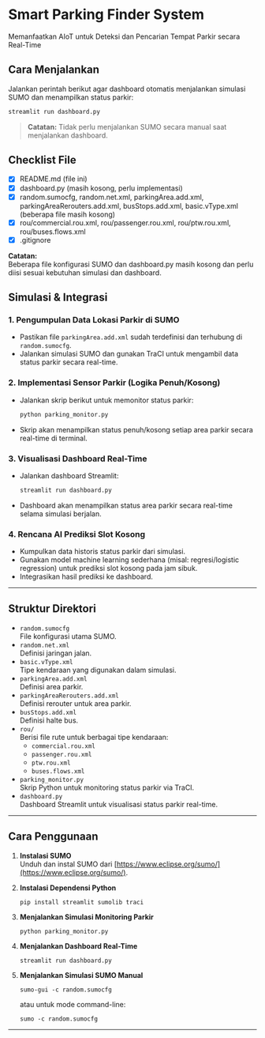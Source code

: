 # Smart Parking Finder System
Memanfaatkan AIoT untuk Deteksi dan Pencarian Tempat Parkir secara Real-Time

## Cara Menjalankan

Jalankan perintah berikut agar dashboard otomatis menjalankan simulasi SUMO dan menampilkan status parkir:
```bash
streamlit run dashboard.py
```

> **Catatan:** Tidak perlu menjalankan SUMO secara manual saat menjalankan dashboard.

## Checklist File
- [x] README.md (file ini)
- [x] dashboard.py (masih kosong, perlu implementasi)
- [x] random.sumocfg, random.net.xml, parkingArea.add.xml, parkingAreaRerouters.add.xml, busStops.add.xml, basic.vType.xml (beberapa file masih kosong)
- [x] rou/commercial.rou.xml, rou/passenger.rou.xml, rou/ptw.rou.xml, rou/buses.flows.xml
- [x] .gitignore

**Catatan:**  
Beberapa file konfigurasi SUMO dan dashboard.py masih kosong dan perlu diisi sesuai kebutuhan simulasi dan dashboard.

## Simulasi & Integrasi

### 1. Pengumpulan Data Lokasi Parkir di SUMO
- Pastikan file `parkingArea.add.xml` sudah terdefinisi dan terhubung di `random.sumocfg`.
- Jalankan simulasi SUMO dan gunakan TraCI untuk mengambil data status parkir secara real-time.

### 2. Implementasi Sensor Parkir (Logika Penuh/Kosong)
- Jalankan skrip berikut untuk memonitor status parkir:
  ```bash
  python parking_monitor.py
  ```
- Skrip akan menampilkan status penuh/kosong setiap area parkir secara real-time di terminal.

### 3. Visualisasi Dashboard Real-Time
- Jalankan dashboard Streamlit:
  ```bash
  streamlit run dashboard.py
  ```
- Dashboard akan menampilkan status area parkir secara real-time selama simulasi berjalan.

### 4. Rencana AI Prediksi Slot Kosong
- Kumpulkan data historis status parkir dari simulasi.
- Gunakan model machine learning sederhana (misal: regresi/logistic regression) untuk prediksi slot kosong pada jam sibuk.
- Integrasikan hasil prediksi ke dashboard.

---

## Struktur Direktori

- `random.sumocfg`  
  File konfigurasi utama SUMO.
- `random.net.xml`  
  Definisi jaringan jalan.
- `basic.vType.xml`  
  Tipe kendaraan yang digunakan dalam simulasi.
- `parkingArea.add.xml`  
  Definisi area parkir.
- `parkingAreaRerouters.add.xml`  
  Definisi rerouter untuk area parkir.
- `busStops.add.xml`  
  Definisi halte bus.
- `rou/`  
  Berisi file rute untuk berbagai tipe kendaraan:
  - `commercial.rou.xml`
  - `passenger.rou.xml`
  - `ptw.rou.xml`
  - `buses.flows.xml`
- `parking_monitor.py`  
  Skrip Python untuk monitoring status parkir via TraCI.
- `dashboard.py`  
  Dashboard Streamlit untuk visualisasi status parkir real-time.

---

## Cara Penggunaan

1. **Instalasi SUMO**  
   Unduh dan instal SUMO dari [https://www.eclipse.org/sumo/](https://www.eclipse.org/sumo/).

2. **Instalasi Dependensi Python**  
   ```
   pip install streamlit sumolib traci
   ```

3. **Menjalankan Simulasi Monitoring Parkir**  
   ```
   python parking_monitor.py
   ```

4. **Menjalankan Dashboard Real-Time**  
   ```
   streamlit run dashboard.py
   ```

5. **Menjalankan Simulasi SUMO Manual**  
   ```
   sumo-gui -c random.sumocfg
   ```
   atau untuk mode command-line:
   ```
   sumo -c random.sumocfg
   ```

---

